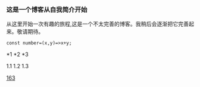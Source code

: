 ### 这是一个博客从自我简介开始
  从这里开始一次有趣的旅程,这是一个不太完善的博客。我稍后会逐渐把它完善起来。敬请期待。

`const number=(x,y)=>x+y;`

*1
*2
*3


1.1
1.2
1.3

[163](https//:www.163.com)
